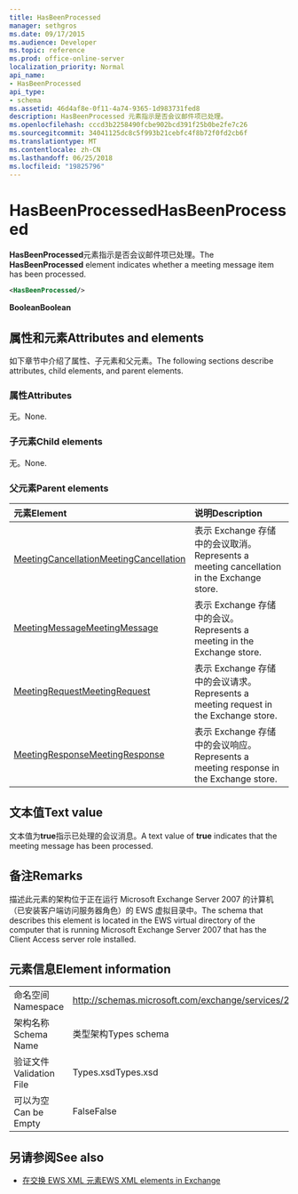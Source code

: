 ```yaml
---
title: HasBeenProcessed
manager: sethgros
ms.date: 09/17/2015
ms.audience: Developer
ms.topic: reference
ms.prod: office-online-server
localization_priority: Normal
api_name:
- HasBeenProcessed
api_type:
- schema
ms.assetid: 46d4af8e-0f11-4a74-9365-1d983731fed8
description: HasBeenProcessed 元素指示是否会议邮件项已处理。
ms.openlocfilehash: cccd3b2258490fcbe902bcd391f25b0be2fe7c26
ms.sourcegitcommit: 34041125dc8c5f993b21cebfc4f8b72f0fd2cb6f
ms.translationtype: MT
ms.contentlocale: zh-CN
ms.lasthandoff: 06/25/2018
ms.locfileid: "19825796"
---
```

# <a name="hasbeenprocessed"></a><span data-ttu-id="da909-103">HasBeenProcessed</span><span class="sxs-lookup"><span data-stu-id="da909-103">HasBeenProcessed</span></span>

<span data-ttu-id="da909-104">**HasBeenProcessed**元素指示是否会议邮件项已处理。</span><span class="sxs-lookup"><span data-stu-id="da909-104">The **HasBeenProcessed** element indicates whether a meeting message item has been processed.</span></span> 
  
```xml
<HasBeenProcessed/>
```

 <span data-ttu-id="da909-105">**Boolean**</span><span class="sxs-lookup"><span data-stu-id="da909-105">**Boolean**</span></span>
## <a name="attributes-and-elements"></a><span data-ttu-id="da909-106">属性和元素</span><span class="sxs-lookup"><span data-stu-id="da909-106">Attributes and elements</span></span>

<span data-ttu-id="da909-107">如下章节中介绍了属性、子元素和父元素。</span><span class="sxs-lookup"><span data-stu-id="da909-107">The following sections describe attributes, child elements, and parent elements.</span></span>
  
### <a name="attributes"></a><span data-ttu-id="da909-108">属性</span><span class="sxs-lookup"><span data-stu-id="da909-108">Attributes</span></span>

<span data-ttu-id="da909-109">无。</span><span class="sxs-lookup"><span data-stu-id="da909-109">None.</span></span>
  
### <a name="child-elements"></a><span data-ttu-id="da909-110">子元素</span><span class="sxs-lookup"><span data-stu-id="da909-110">Child elements</span></span>

<span data-ttu-id="da909-111">无。</span><span class="sxs-lookup"><span data-stu-id="da909-111">None.</span></span>
  
### <a name="parent-elements"></a><span data-ttu-id="da909-112">父元素</span><span class="sxs-lookup"><span data-stu-id="da909-112">Parent elements</span></span>

|<span data-ttu-id="da909-113">**元素**</span><span class="sxs-lookup"><span data-stu-id="da909-113">**Element**</span></span>|<span data-ttu-id="da909-114">**说明**</span><span class="sxs-lookup"><span data-stu-id="da909-114">**Description**</span></span>|
|:-----|:-----|
|[<span data-ttu-id="da909-115">MeetingCancellation</span><span class="sxs-lookup"><span data-stu-id="da909-115">MeetingCancellation</span></span>](meetingcancellation.md) <br/> |<span data-ttu-id="da909-116">表示 Exchange 存储中的会议取消。</span><span class="sxs-lookup"><span data-stu-id="da909-116">Represents a meeting cancellation in the Exchange store.</span></span>  <br/> |
|[<span data-ttu-id="da909-117">MeetingMessage</span><span class="sxs-lookup"><span data-stu-id="da909-117">MeetingMessage</span></span>](meetingmessage.md) <br/> |<span data-ttu-id="da909-118">表示 Exchange 存储中的会议。</span><span class="sxs-lookup"><span data-stu-id="da909-118">Represents a meeting in the Exchange store.</span></span>  <br/> |
|[<span data-ttu-id="da909-119">MeetingRequest</span><span class="sxs-lookup"><span data-stu-id="da909-119">MeetingRequest</span></span>](meetingrequest.md) <br/> |<span data-ttu-id="da909-120">表示 Exchange 存储中的会议请求。</span><span class="sxs-lookup"><span data-stu-id="da909-120">Represents a meeting request in the Exchange store.</span></span>  <br/> |
|[<span data-ttu-id="da909-121">MeetingResponse</span><span class="sxs-lookup"><span data-stu-id="da909-121">MeetingResponse</span></span>](meetingresponse.md) <br/> |<span data-ttu-id="da909-122">表示 Exchange 存储中的会议响应。</span><span class="sxs-lookup"><span data-stu-id="da909-122">Represents a meeting response in the Exchange store.</span></span>  <br/> |
   
## <a name="text-value"></a><span data-ttu-id="da909-123">文本值</span><span class="sxs-lookup"><span data-stu-id="da909-123">Text value</span></span>

<span data-ttu-id="da909-124">文本值为**true**指示已处理的会议消息。</span><span class="sxs-lookup"><span data-stu-id="da909-124">A text value of **true** indicates that the meeting message has been processed.</span></span> 
  
## <a name="remarks"></a><span data-ttu-id="da909-125">备注</span><span class="sxs-lookup"><span data-stu-id="da909-125">Remarks</span></span>

<span data-ttu-id="da909-126">描述此元素的架构位于正在运行 Microsoft Exchange Server 2007 的计算机（已安装客户端访问服务器角色）的 EWS 虚拟目录中。</span><span class="sxs-lookup"><span data-stu-id="da909-126">The schema that describes this element is located in the EWS virtual directory of the computer that is running Microsoft Exchange Server 2007 that has the Client Access server role installed.</span></span>
  
## <a name="element-information"></a><span data-ttu-id="da909-127">元素信息</span><span class="sxs-lookup"><span data-stu-id="da909-127">Element information</span></span>

|||
|:-----|:-----|
|<span data-ttu-id="da909-128">命名空间</span><span class="sxs-lookup"><span data-stu-id="da909-128">Namespace</span></span>  <br/> |http://schemas.microsoft.com/exchange/services/2006/types  <br/> |
|<span data-ttu-id="da909-129">架构名称</span><span class="sxs-lookup"><span data-stu-id="da909-129">Schema Name</span></span>  <br/> |<span data-ttu-id="da909-130">类型架构</span><span class="sxs-lookup"><span data-stu-id="da909-130">Types schema</span></span>  <br/> |
|<span data-ttu-id="da909-131">验证文件</span><span class="sxs-lookup"><span data-stu-id="da909-131">Validation File</span></span>  <br/> |<span data-ttu-id="da909-132">Types.xsd</span><span class="sxs-lookup"><span data-stu-id="da909-132">Types.xsd</span></span>  <br/> |
|<span data-ttu-id="da909-133">可以为空</span><span class="sxs-lookup"><span data-stu-id="da909-133">Can be Empty</span></span>  <br/> |<span data-ttu-id="da909-134">False</span><span class="sxs-lookup"><span data-stu-id="da909-134">False</span></span>  <br/> |
   
## <a name="see-also"></a><span data-ttu-id="da909-135">另请参阅</span><span class="sxs-lookup"><span data-stu-id="da909-135">See also</span></span>



- [<span data-ttu-id="da909-136">在交换 EWS XML 元素</span><span class="sxs-lookup"><span data-stu-id="da909-136">EWS XML elements in Exchange</span></span>](ews-xml-elements-in-exchange.md)

